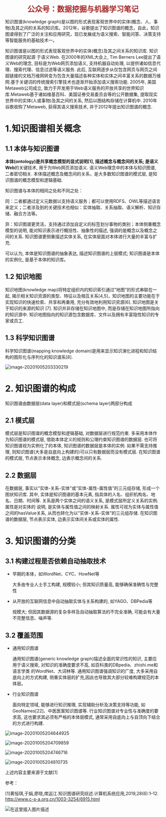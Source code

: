 <center><b><font color=#A52A2A size=5 >公众号：数据挖掘与机器学习笔记</font></b></center>

知识图谱(knowledge graph)是以图的形式表现客观世界中的实体(概念、人、事物)及其之间的关系的知识库。2012年，谷歌提出了知识图谱的概念，自此，知识图谱得到了广泛的关注和应用研究，现已发展成为语义搜索、智能问答、决策支持等智能服务的基础技术一。

知识图谱是以图的形式表现客观世界中的实体(概念)及其之间关系的知识库. 知识图谱的研究起源
于语义Web. 在2000年的XML大会上, Tim Berners Lee提出了语义Web的理念, 目标是为Web网页添加语义, 支持机器自动处理, 以提供诸如信息代理、搜索代理、信息过滤等语义服务. 此后, 互联网逐步从仅包含网页与网页之间超链接的文档万维网转变为包含大量描述各种实体和实体之间丰富关系的数据万维网.基于关键词的传统搜索引擎技术也逐渐开始添加语义搜索功能. 2005年, 美国Metaweb公司成立, 致力于开发用于Web语义服务的开放共享的世界知识库.Metaweb基于诸如维基百科、美国证券交易委员会等的公开数据集, 提取现实世界中的实体(人或事物)及其之间的关系, 然后以图结构存储在计算机中. 2010年谷歌收购了Metaweb, 获得其语义搜索技术, 并于2012年提出知识图谱的概念.

# 1.知识图谱相关概念

## 1.1 本体与知识图谱

**本体(ontology)**是共享概念模型的显式说明[1], 描述概念与概念间的关系; 是**语义Web**的关键技术, 用于为Web网页添加语义. 语义Web理念中的本体与知识图谱, 二者密切相关. 本体描述概念及概念间的关系，是大多数知识图谱的模式层, 是知识图谱的概念模型和逻辑基础. 

知识图谱与本体的相同之处和不同之处：

同：二者都通过定义元数据以支持语义服务；都可以使用RDFS、OWL等描述语言来定义；二者涉及到的关键技术也相似：实体抽取、关系抽取、语义解析、知识存储、融合方法等。

异：知识图谱更灵活，支持通过添加自定义的标签划分事物的类别；本体侧重概念模型的说明, 能对知识表示进行概括性、抽象性的描述, 强调的是概念以及概念之间的关系. 知识图谱更侧重描述实体关系, 在实体层面对本体进行大量的丰富与扩充. 

可以认为, 本体是知识图谱的抽象表达, 描述知识图谱的上层模式; 知识图谱是本体的实例化, 是基于本体的知识库。

## 1.2 知识地图

知识地图(knowledge map)将特定组织内的知识索引通过“地图”的形式串联在一起,
揭示相关知识资源的类型、特征以及相互关系[4,5]，知识地图的主要功能在于实现知识的快速检索、共享和再重用, 充分有效地利用知识资源[6]. 知识地图是关于知识的来源的知识
[7]. 知识并非存储在知识地图中, 而是存储在知识地图所指向的知识源中. 知识地图指向的知识源包含数据库、文件以及拥有丰富隐性知识的专家或员工. 

## 1.3 科学知识图谱

科学知识图谱(mapping knowledge domain)是用来显示知识演化进程和知识结构的图形化与序列化的知识谱系[8]. 

![image-20201005203330219](https://gitee.com/chengbo123/images/raw/master/image-20201005203330219.png)

# 2. 知识图谱的构成

知识图谱由数据层(data layer)和模式层(schema layer)两部分构成

## 2.1 模式层

模式层是知识图谱的概念模型和逻辑基础, 对数据层进行规范约束. 多采用本体作为知识图谱的模式层, 借助本体定义的规则和公理约束知识图谱的数据层. 也可将知识图谱视为实例化了的本体, 知识图谱的数据层是本体的实例. 如果不需支持推理, 则知识图谱(大多是自底向上构建的)可以只有数据层而没有模式层. 在知识图谱的模式层, 节点表示本体概念, 边表示概念间的关系.

## 2.2 数据层

在数据层, 事实以“实体-关系-实体”或“实体-属性-属性值”的三元组存储, 形成一个图状知识库. 其中, 实体是知识图谱的基本元素, 指具体的人名、组织机构名、地名、日期、时间等. 关系是两个实体之间的语义关系, 是模式层所定义关系的实例. 属性是对实体的
说明, 是实体与属性值之间的映射关系. 属性可视为实体与属性值之间的hasValue关系, 从而也转化为以“实体-关系-实体”的三元组存储. 在知识图谱的数据层, 节点表示实体, 边表示实体间关系或实体的属性.

# 3. 知识图谱的分类

## 3.1 构建过程是否依赖自动抽取技术

* 早期的本体，如WordNet、CYC、HowNet等

  大多由专业人士手工构建, 规模较小; 但其知识质量高, 能够确保准确性与完整性

* 从开放的互联网信息中自动抽取实体与关系构建的, 如YAGO、DBPedia等

  规模大; 但因其数据源的复杂多样及自动抽取算法的不完全准确, 可能会有大量不完整信息、噪声等. 

## 3.2 覆盖范围

* 通用知识图谱

  通用知识图谱(generic knowledge graph)描述全面的常识性的知识, 主要应用于语义搜索, 对知识的准确度要求不高, 如百科类的DBpedia、zhishi.me和语言学类
  的WordNet、大词林等. 通用知识图谱强调知识的广度, 大多采用自底向上的方式构建, 侧重实体层的扩充,因此也导致其大部分较难构建规范的本体层。

* 行业知识图谱

  面向特定领域, 能够进行知识推理, 实现辅助分析及决策支持等功能, 如
  GeoNames[22]、中医医案知识图谱等. 行业知识图谱对专业性与准确度的要求高, 这也要求其必须有严格的本体层模式, 通常采用自底向上与自顶向下结合的方式进行构建. 

![image-20201005204644925](https://gitee.com/chengbo123/images/raw/master/image-20201005204644925.png)

![image-20201005204709859](https://gitee.com/chengbo123/images/raw/master/image-20201005204709859.png)

![image-20201005204746716](https://gitee.com/chengbo123/images/raw/master/image-20201005204746716.png)

![image-20201005204810735](https://gitee.com/chengbo123/images/raw/master/image-20201005204810735.png)



上述内容主要来源于文献[1]



参考：

[1]黄恒琪,于娟,廖晓,席运江.知识图谱研究综述.计算机系统应用,2019,28(6):1–12. http://www.c-s-a.org.cn/1003-3254/6915.html

![在这里插入图片描述](https://img-blog.csdnimg.cn/20200828221113544.jpg#pic_center)


